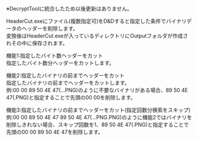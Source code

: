 ※DecryptToolに統合したため以後更新はありません。  
  
HeaderCut.exeにファイル(複数指定可)をD&Dすると指定した条件でバイナリデータのヘッダーを削除します。  
変換後はHeaderCut.exeが入っているディレクトリにOutputフォルダが作成されその中に保存されます。  
  
機能1:指定したバイト数ヘッダーをカット  
指定したバイト数分ヘッダーをカットします。  
  
機能2:指定したバイナリの前までヘッダーをカット  
指定したバイナリの前までヘッダーをカットします。  
例:00 00 89 50 4E 47(...PNG)のように不要なバイナリがある場合、89 50 4E 47(.PNG)と指定することで先頭の00 00を削除します。  
  
機能3:指定したバイナリの前までヘッダーをカット(指定回数分検索をスキップ)  
例:00 00 89 50 4E 47 89 50 4E 47(...PNG.PNG)のように機能2ではバイナリを削除しきれない場合、スキップ回数を1、89 50 4E 47(.PNG)と指定することで先頭の00 00 89 50 4E 47を削除します。
